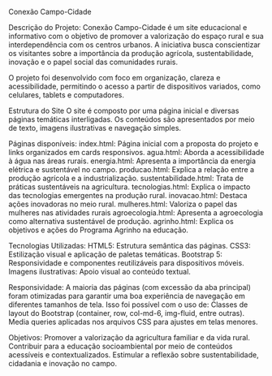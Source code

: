 Conexão Campo-Cidade

Descrição do Projeto:
Conexão Campo-Cidade é um site educacional e informativo com o objetivo de promover a valorização do espaço rural e sua interdependência com os centros urbanos. A iniciativa busca conscientizar os visitantes sobre a importância da produção agrícola, sustentabilidade, inovação e o papel social das comunidades rurais.

O projeto foi desenvolvido com foco em organização, clareza e acessibilidade, permitindo o acesso a partir de dispositivos variados, como celulares, tablets e computadores.

Estrutura do Site
O site é composto por uma página inicial e diversas páginas temáticas interligadas. Os conteúdos são apresentados por meio de texto, imagens ilustrativas e navegação simples.

Páginas disponíveis:
index.html: Página inicial com a proposta do projeto e links organizados em cards responsivos.
agua.html: Aborda a acessibilidade à água nas áreas rurais.
energia.html: Apresenta a importância da energia elétrica e sustentável no campo.
producao.html: Explica a relação entre a produção agrícola e a industrialização.
sustentabilidade.html: Trata de práticas sustentáveis na agricultura.
tecnologias.html: Explica o impacto das tecnologias emergentes na produção rural.
inovacao.html: Destaca ações inovadoras no meio rural.
mulheres.html: Valoriza o papel das mulheres nas atividades rurais
agroecologia.html: Apresenta a agroecologia como alternativa sustentável de produção.
agrinho.html: Explica os objetivos e ações do Programa Agrinho na educação.

Tecnologias Utilizadas:
HTML5: Estrutura semântica das páginas.
CSS3: Estilização visual e aplicação de paletas temáticas.
Bootstrap 5: Responsividade e componentes reutilizáveis para dispositivos móveis.
Imagens ilustrativas: Apoio visual ao conteúdo textual.

Responsividade:
A maioria das páginas (com excessão da aba principal) foram otimizadas para garantir uma boa experiência de navegação em diferentes tamanhos de tela. Isso foi possível com o uso de:
Classes de layout do Bootstrap (container, row, col-md-6, img-fluid, entre outras).
Media queries aplicadas nos arquivos CSS para ajustes em telas menores.

Objetivos:
Promover a valorização da agricultura familiar e da vida rural.
Contribuir para a educação socioambiental por meio de conteúdos acessíveis e contextualizados.
Estimular a reflexão sobre sustentabilidade, cidadania e inovação no campo.


